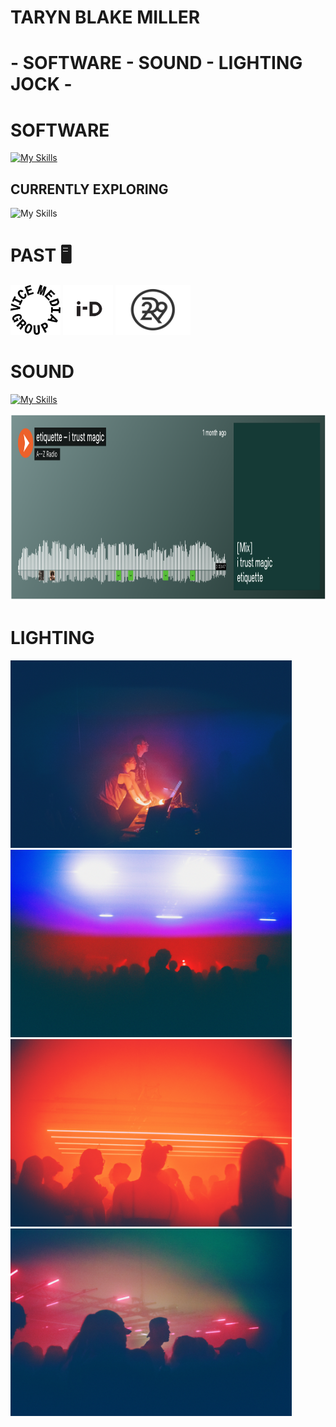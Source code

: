 # TARYN BLAKE MILLER

# - SOFTWARE - SOUND - LIGHTING JOCK -



# SOFTWARE


[![My Skills](https://skillicons.dev/icons?i=js,html,css&perline=3)](https://skillicons.dev)

## CURRENTLY EXPLORING

![My Skills](https://skillicons.dev/icons?i=flutter,dart,)

# PAST 🖥 
[<img src="https://github.com/tarynblakemiller/tarynblakemiller/blob/master/download.png" alt="vice" height ="80" width="80" />](https://www.vicemediagroup.com/)    [<img src="https://github.com/tarynblakemiller/tarynblakemiller/blob/master/i-dvice.jpeg" alt="i-d" height ="80" width="80" />](https://i-d.co/)  [<img src="https://github.com/tarynblakemiller/tarynblakemiller/blob/master/Color-Refinery29-Logo.jpg" alt="refinery" height ="80" width="120" />](https://www.refinery29.com/en-us)





# SOUND

[![My Skills](https://skillicons.dev/icons?i=ableton)](https://skillicons.dev)


[<img src="https://github.com/tarynblakemiller/tarynblakemiller/blob/master/soundcloud_mix.png" height="300" width="2482" />](https://soundcloud.com/a2zradio/etiquette-i-trust-magic)


# LIGHTING

<img src="https://github.com/tarynblakemiller/tarynblakemiller/blob/master/IMG_7937.JPG" height="300" width="450" /> <img src="https://github.com/tarynblakemiller/tarynblakemiller/blob/master/sustain1.jpeg" height="300" width="450" />
<img src="https://github.com/tarynblakemiller/tarynblakemiller/blob/master/sustain2.jpeg" height="300" width="450" /> <img src="https://github.com/tarynblakemiller/tarynblakemiller/blob/master/IMG_7939.JPG" height="300" width="450" />
